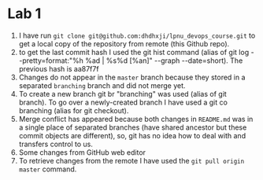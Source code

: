 # Lab 1

1. I have run `git clone git@github.com:dhdhxji/lpnu_devops_course.git` to get a local copy of the repository from remote (this Github repo).
2. to get the last commit hash I used the git hist command (alias of git log --pretty=format:"%h %ad | %s%d [%an]" --graph --date=short). The previous hash is aa87f7f
3. Changes do not appear in the `master` branch because they stored in a separated `branching` branch and did not merge yet.
4. To create a new branch git br "branching" was used (alias of git branch). To go over a newly-created branch I have used a git co branching (alias for git checkout). 
5. Merge conflict has appeared because both changes in `README.md` was in a single place of separated branches (have shared ancestor but these commit objects are different), so, git has no idea how to deal with and transfers control to us.
6. Some changes from GitHub web editor
7. To retrieve changes from the remote I have used the `git pull origin master` command.